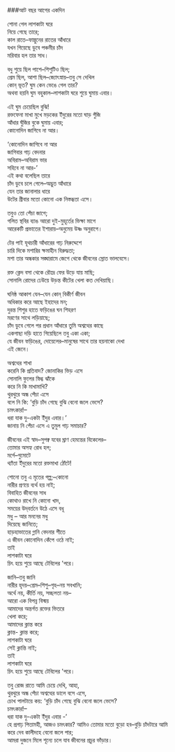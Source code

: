 ###আট বছর আগের একদিন

শোনা গেল লাশকাটা ঘরে  
নিয়ে গেছে তারে;  
কাল রাতে–ফাল্গুনের রাতের আঁধারে   
যখন গিয়েছে ডুবে পঞ্চমীর চাঁদ  
মরিবার হল তার সাধ।  

বধু শুয়ে ছিল পাশে–শিশুটিও ছিল;  
প্রেম ছিল, আশা ছিল–জ্যোৎস্নায়–তবু সে দেখিল  
কোন্‌ ভূত? ঘুম কেন ভেঙে গেল তার?  
অথবা হয়নি ঘুম বহুকাল–লাশকাটা ঘরে শুয়ে ঘুমায় এবার।  

এই ঘুম চেয়েছিল বুঝি!  
রক্তফেনা মাখা মুখে মড়কের ইঁদুরের মতো ঘাড় গুঁজি  
আঁধার ঘুঁজির বুকে ঘুমায় এবার;  
কোনোদিন জাগিবে না আর।  

‘কোনোদিন জাগিবে না আর  
জাগিবার গাঢ় বেদনার  
অবিরাম–অবিরাম ভার  
সহিবে না আর-’  
এই কথা বলেছিল তারে  
চাঁদ ডুবে চলে গেলে–অদ্ভুত আঁধারে  
যেন তার জানালার ধারে  
উটের গ্রীবার মতো কোনো এক নিস্তব্ধতা এসে।  

তবুও তো পেঁচা জাগে;  
গলিত স্থবির ব্যাঙ আরো দুই-মুহূর্তের ভিক্ষা মাগে  
আরেকটি প্রভাতের ইশারায়–অনুমেয় উষ্ণ অনুরাগে।  

টের পাই যূথচারী আঁধারের গাঢ় নিরুদ্দেশে  
চারি দিকে মশারির ক্ষমাহীন বিরুদ্ধতা;  
মশা তার অন্ধকার সঙ্ঘারামে জেগে থেকে জীবনের স্রোত ভালবেসে।  

রক্ত ক্লেদ বসা থেকে রৌদ্রে ফের উড়ে যায় মাছি;  
সোনালি রোদের ঢেউয়ে উড়ন্ত কীটের খেলা কত দেখিয়াছি।  

ঘনিষ্ঠ আকাশ যেন–যেন কোন্‌ বিকীর্ণ জীবন  
অধিকার করে আছে ইহাদের মন;  
দুরন্ত শিশুর হাতে ফড়িঙের ঘন শিহরণ  
মরণের সাথে লড়িয়াছে;  
চাঁদ ডুবে গেলে পর প্রধান আঁধারে তুমি অশ্বত্থের কাছে  
একগাছা দড়ি হাতে গিয়েছিলে তবু একা একা;  
যে জীবন ফড়িঙের, দোয়েলের–মানুষের সাথে তার হয়নাকো দেখা  
এই জেনে।  

অশ্বত্থের শাখা  
করেনি কি প্রতিবাদ? জোনাকির ভিড় এসে  
সোনালি ফুলের স্নিগ্ধ ঝাঁকে  
করে নি কি মাখামাখি?  
থুরথুরে অন্ধ পেঁচা এসে  
বলে নি কি: ‘বুড়ি চাঁদ গেছে বুঝি বেনো জলে ভেসে?  
চমৎকার!–  
ধরা যাক দু-একটা ইঁদুর এবার।’  
জানায় নি পেঁচা এসে এ তুমুল গাঢ় সমাচার?

জীবনের এই স্বাদ–সুপক্ব যবের ঘ্রাণ হেমন্তের বিকেলের–  
তোমার অসহ্য রোধ হল;  
মর্গে–গুমোটে  
থ্যাঁতা ইঁদুরের মতো রক্তমাখা ঠোঁটে!  

শোনো 
তবু এ মৃতের গল্প;–কোনো  
নারীর প্রণয়ে ব্যর্থ হয় নাই;  
বিবাহিত জীবনের সাধ  
কোথাও রাখে নি কোনো খাদ,  
সময়ের উদ্‌বর্তনে উঠে এসে বধূ  
মধু – আর মননের মধু  
দিয়েছে জানিতে;  
হাড়হাভাতের গ্লানি বেদনার শীতে  
এ জীবন কোনোদিন কেঁপে ওঠে নাই;  
তাই   
লাশকাটা ঘরে    
চিৎ হয়ে শুয়ে আছে টেবিলের 'পরে।  

জানি–তবু জানি  
নারীর হৃদয়–প্রেম–শিশু–গৃহ–নয় সবখানি;  
অর্থে নয়, কীর্তি নয়, সচ্ছলতা নয়–  
আরো এক বিপন্ন বিস্ময়  
আমাদের অন্তর্গত রক্তের ভিতরে  
খেলা করে;  
আমাদের ক্লান্ত করে  
ক্লান্ত- ক্লান্ত করে;  
লাশকাটা ঘরে  
সেই ক্লান্তি নাই;  
তাই   
লাশকাটা ঘরে  
চিৎ হয়ে শুয়ে আছে টেবিলের 'পরে।  

তবু রোজ রাতে আমি চেয়ে দেখি, আহা,  
থুরথুরে অন্ধ পেঁচা অশ্বত্থের ডালে বসে এসে,  
চোখ পালটায়ে কয়: ‘বুড়ি চাঁদ গেছে বুঝি বেনো জলে ভেসে?  
চমৎকার!–  
ধরা যাক দু-একটা ইঁদুর এবার -’  
হে প্রগাঢ় পিতামহী, আজও চমৎকার?
আমিও তোমার মতো বুড়ো হব–বুড়ি চাঁদটারে আমি  
করে দেব কালীদহে বেনো জলে পার;  
আমরা দুজনে মিলে শূন্যে চলে যাব জীবনের প্রচুর ভাঁড়ার।  
